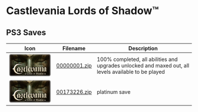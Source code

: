 # Castlevania Lords of Shadow™

## PS3 Saves

| Icon | Filename | Description |
|------|----------|-------------|
| ![Castlevania Lords of Shadow™](ICON0.PNG) | [00000001.zip](00000001.zip) | 100% completed, all abilities and upgrades unlocked and maxed out, all levels available to be played |
| ![Castlevania Lords of Shadow™](ICON0.PNG) | [00173226.zip](00173226.zip) | platinum save |
